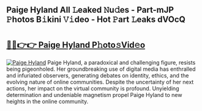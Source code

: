 ## Paige Hyland All 𝙻eaked 𝙽u𝚍es - Part-mJP 𝙿hotos B𝚒kini 𝚅𝚒deo - Hot 𝙿art 𝙻eaks dVOcQ

# <h2><a href="http://ld3gkl.urlbe.top/?page=Paige+Hyland">🔗🔗👉👉 Paige Hyland P𝚑oto𝚜Vid𝚎o</a></h2>

[![Paige Hyland](https://i.imgur.com/eBuTRDB.gif)](http://ld3gkl.urlbe.top/?page=Paige+Hyland)
Paige Hyland, a paradoxical and challenging figure, resists being pigeonholed. Her groundbreaking use of digital media has enthralled and infuriated observers, generating debates on identity, ethics, and the evolving nature of online communities. Despite the uncertainty of her next actions, her impact on the virtual community is profound. Unyielding determination and undeniable magnetism propel Paige Hyland to new heights in the online community.
